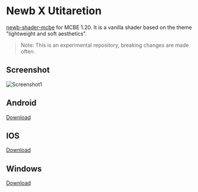 # Newb X Utitaretion

[newb-shader-mcbe](https://github.com/devendrn/newb-shader-mcbe) for MCBE 1.20. It is a vanilla shader based on the theme "lightweight and soft aesthetics".

> Note:
This is an experimental repository, breaking changes are made often.

## Screenshot

![Screenshot1](docs/screenshot.jpg "Newb X Legacy 15b2, MCBE 1.20.12")

## Android
[Download](https://github.com/MKGamer345/newb-x-utitaretion/actions/runs/7356508661/artifacts/1139223662)

## IOS
[Download](https://github.com/MKGamer345/newb-x-utitaretion/actions/runs/7356508661/artifacts/1139223663)

## Windows
[Download](https://github.com/MKGamer345/newb-x-utitaretion/actions/runs/7356508661/artifacts/1139223664)
